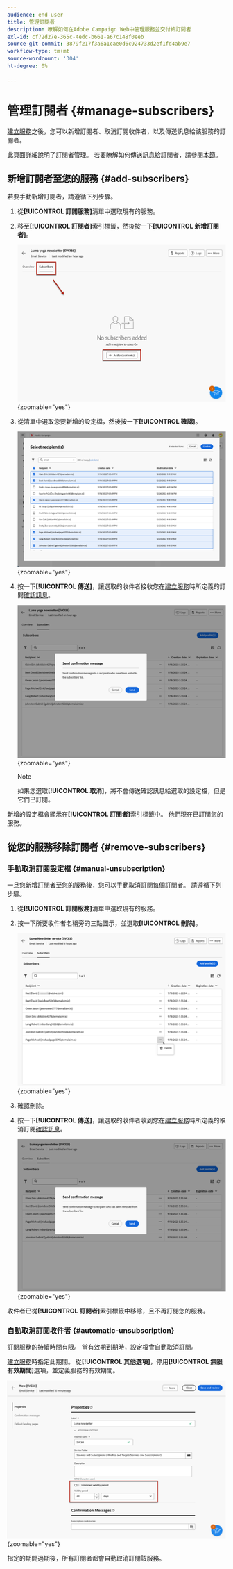 ```yaml
---
audience: end-user
title: 管理訂閱者
description: 瞭解如何在Adobe Campaign Web中管理服務並交付給訂閱者
exl-id: cf72d27e-365c-4edc-b661-a67c148f0eeb
source-git-commit: 3879f217f3a6a1cae0d6c924733d2ef1fd4ab9e7
workflow-type: tm+mt
source-wordcount: '304'
ht-degree: 0%

---
```


# 管理訂閱者 {#manage-subscribers}

[建立服務](manage-services.md#create-service)之後，您可以新增訂閱者、取消訂閱收件者，以及傳送訊息給該服務的訂閱者。

此頁面詳細說明了訂閱者管理。 若要瞭解如何傳送訊息給訂閱者，請參閱[本節](../msg/send-to-subscribers.md)。

## 新增訂閱者至您的服務 {#add-subscribers}

若要手動新增訂閱者，請遵循下列步驟。

1. 從&#x200B;**[!UICONTROL 訂閱服務]**&#x200B;清單中選取現有的服務。

1. 移至&#x200B;**[!UICONTROL 訂閱者]**&#x200B;索引標籤，然後按一下&#x200B;**[!UICONTROL 新增訂閱者]**。

   ![](assets/service-subscribers-tab.png){zoomable="yes"}

1. 從清單中選取您要新增的設定檔，然後按一下&#x200B;**[!UICONTROL 確認]**。

   ![](assets/service-subscribers-select-profiles.png){zoomable="yes"}

1. 按一下&#x200B;**[!UICONTROL 傳送]**<!--if you click cancel, does it mean that no message is sent but recipients are still subscribed, or they are not subscribed? it's 2 different actions in the console)-->，讓選取的收件者接收您在[建立服務](manage-services.md#create-service)時所定義的訂閱[確認訊息](manage-services.md#create-confirmation-message)。

   ![](assets/service-subscribers-confirmation-msg.png){zoomable="yes"}

   >[!NOTE]
   >
   >如果您選取&#x200B;**[!UICONTROL 取消]**，將不會傳送確認訊息給選取的設定檔，但是它們已訂閱。

新增的設定檔會顯示在&#x200B;**[!UICONTROL 訂閱者]**&#x200B;索引標籤中。 他們現在已訂閱您的服務。

## 從您的服務移除訂閱者 {#remove-subscribers}

### 手動取消訂閱設定檔 {#manual-unsubscription}

一旦您[新增訂閱者](#add-subscribers)至您的服務後，您可以手動取消訂閱每個訂閱者。 請遵循下列步驟。

1. 從&#x200B;**[!UICONTROL 訂閱服務]**&#x200B;清單中選取現有的服務。

1. 按一下所要收件者名稱旁的三點圖示，並選取&#x200B;**[!UICONTROL 刪除]**。

   ![](assets/service-subscribers-delete.png){zoomable="yes"}

1. 確認刪除。

1. 按一下&#x200B;**[!UICONTROL 傳送]**，讓選取的收件者收到您在[建立服務](manage-services.md#create-service)時所定義的取消訂閱[確認訊息](manage-services.md#create-confirmation-message)。

   ![](assets/service-subscribers-delete-confirmation.png){zoomable="yes"}

收件者已從&#x200B;**[!UICONTROL 訂閱者]**&#x200B;索引標籤中移除，且不再訂閱您的服務。

### 自動取消訂閱收件者 {#automatic-unsubscription}

訂閱服務的持續時間有限。 當有效期到期時，設定檔會自動取消訂閱。

[建立服務](manage-services.md#create-service)時指定此期間。 從&#x200B;**[!UICONTROL 其他選項]**，停用&#x200B;**[!UICONTROL 無限有效期間]**&#x200B;選項，並定義服務的有效期間。

![](assets/service-create-validity-period.png){zoomable="yes"}

指定的期間過期後，所有訂閱者都會自動取消訂閱該服務。
